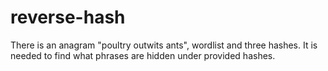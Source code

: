 # reverse-hash

There is an anagram "poultry outwits ants", wordlist and three hashes. 
It is needed to find what phrases are hidden under provided hashes.
